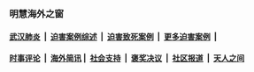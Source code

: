 
### 明慧海外之窗

####  [武汉肺炎](indexes/365.md?t=06041701) &nbsp;|&nbsp;  [迫害案例综述](indexes/328.md?t=06041701) &nbsp;|&nbsp; [迫害致死案例](indexes/277.md?t=06041701)  &nbsp;|&nbsp; [更多迫害案例](indexes/81.md?t=06041701)  &nbsp;|&nbsp; 
####  [时事评论](indexes/19.md?t=06041701) &nbsp;|&nbsp; [海外简讯](indexes/245.md?t=06041701)&nbsp;|&nbsp;  [社会支持](indexes/140.md?t=06041701) &nbsp;|&nbsp; [褒奖决议](indexes/282.md?t=06041701) &nbsp;|&nbsp; [社区报道](indexes/91.md?t=06041701)  &nbsp;|&nbsp; [天人之间](indexes/78.md?t=06041701) 

